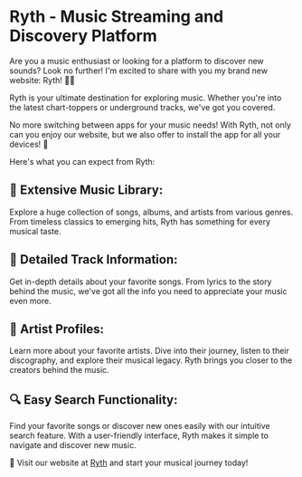 # Ryth - Music Streaming and Discovery Platform

Are you a music enthusiast or looking for a platform to discover new sounds? Look no further! I'm excited to share with you my brand new website: Ryth! 🎤🎶

Ryth is your ultimate destination for exploring music. Whether you're into the latest chart-toppers or underground tracks, we've got you covered.

No more switching between apps for your music needs! With Ryth, not only can you enjoy our website, but we also offer to install the app for all your devices! 📱

Here's what you can expect from Ryth:

## 🎵 Extensive Music Library:

Explore a huge collection of songs, albums, and artists from various genres. From timeless classics to emerging hits, Ryth has something for every musical taste.

## 📝 Detailed Track Information:

Get in-depth details about your favorite songs. From lyrics to the story behind the music, we've got all the info you need to appreciate your music even more.

## 👥 Artist Profiles:

Learn more about your favorite artists. Dive into their journey, listen to their discography, and explore their musical legacy. Ryth brings you closer to the creators behind the music.

## 🔍 Easy Search Functionality:

Find your favorite songs or discover new ones easily with our intuitive search feature. With a user-friendly interface, Ryth makes it simple to navigate and discover new music.

🎉 Visit our website at [Ryth](https://ryth.vercel.app) and start your musical journey today!
